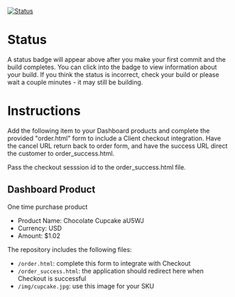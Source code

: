 [![Status](https://img.shields.io/badge/status-SUBMITTABLE%20COMMIT:%20b15dce540e7cf744f89f0190e98ef6d98f4d4aef-brightgreen.svg)](https://github.com/crowdbotics-challenges/bakery_scaffold_NeAHtCWzzhz4oybK/commit/b15dce540e7cf744f89f0190e98ef6d98f4d4aef)




# Status

A status badge will appear above after you make your first commit and the build completes. You can click into the badge to view information about your build. If you think the status is incorrect, check your build or please wait a couple minutes - it may still be building.

# Instructions

Add the following item to your Dashboard products and complete the provided "order.html" form to include a Client checkout integration. Have the cancel URL return back to order form, and have the success URL direct the customer to order_success.html.

Pass the checkout sesssion id to the order_success.html file.

## Dashboard Product
One time purchase product
* Product Name: Chocolate Cupcake aU5WJ
* Currency: USD
* Amount: $1.02

The repository includes the following files:
* `/order.html`: complete this form to integrate with Checkout
* `/order_success.html`: the application should redirect here when Checkout is successful
* `/img/cupcake.jpg`: use this image for your SKU
